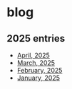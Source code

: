 # blog

## 2025 entries

* [April, 2025](04)
* [March, 2025](03)
* [February, 2025](02)
* [January, 2025](01)
